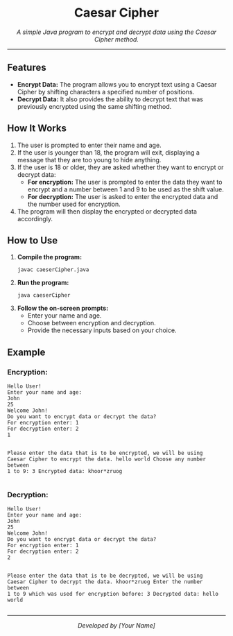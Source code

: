 <h1 align="center">Caesar Cipher</h1>

<p align="center">
    <em>A simple Java program to encrypt and decrypt data using the Caesar Cipher method.</em>
</p>

<hr>

<h2>Features</h2>
<ul>
    <li><strong>Encrypt Data:</strong> The program allows you to encrypt text using a Caesar Cipher by shifting characters a specified number of positions.</li>
    <li><strong>Decrypt Data:</strong> It also provides the ability to decrypt text that was previously encrypted using the same shifting method.</li>
</ul>

<h2>How It Works</h2>
<ol>
    <li>The user is prompted to enter their name and age.</li>
    <li>If the user is younger than 18, the program will exit, displaying a message that they are too young to hide anything.</li>
    <li>If the user is 18 or older, they are asked whether they want to encrypt or decrypt data:
        <ul>
            <li><strong>For encryption:</strong> The user is prompted to enter the data they want to encrypt and a number between 1 and 9 to be used as the shift value.</li>
            <li><strong>For decryption:</strong> The user is asked to enter the encrypted data and the number used for encryption.</li>
        </ul>
    </li>
    <li>The program will then display the encrypted or decrypted data accordingly.</li>
</ol>

<h2>How to Use</h2>
<ol>
    <li><strong>Compile the program:</strong>
        <pre><code>javac caeserCipher.java</code></pre>
    </li>
    <li><strong>Run the program:</strong>
        <pre><code>java caeserCipher</code></pre>
    </li>
    <li><strong>Follow the on-screen prompts:</strong>
        <ul>
            <li>Enter your name and age.</li>
            <li>Choose between encryption and decryption.</li>
            <li>Provide the necessary inputs based on your choice.</li>
        </ul>
    </li>
</ol>

<h2>Example</h2>

<h3>Encryption:</h3>
<pre><code>Hello User! 
Enter your name and age:
John
25
Welcome John!
Do you want to encrypt data or decrypt the data?
For encryption enter: 1
For decryption enter: 2
1

Please enter the data that is to be encrypted, we will be using Caesar Cipher to encrypt the data.
hello world
Choose any number between 1 to 9:
3
Encrypted data: khoor*zruog
</code></pre>

<h3>Decryption:</h3>
<pre><code>Hello User! 
Enter your name and age:
John
25
Welcome John!
Do you want to encrypt data or decrypt the data?
For encryption enter: 1
For decryption enter: 2
2

Please enter the data that is to be decrypted, we will be using Caesar Cipher to decrypt the data.
khoor*zruog
Enter the number between 1 to 9 which was used for encryption before:
3
Decrypted data: hello world
</code></pre>

<hr>

<p align="center">
    <em>Developed by [Your Name]</em>
</p>
